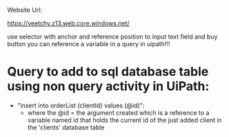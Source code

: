 Website Url:

https://veetchy.z13.web.core.windows.net/


use selector with anchor and reference position to input text field and buy button
you can reference a variable in a query in uipath!!!

# Query to add to sql database table using non query activity in UiPath:
- "insert into orderList (clientId) values (@id)":
    - where the @id = the argument created which is a reference to a variable named id that holds the current id of the just added client in the 'clients' database table